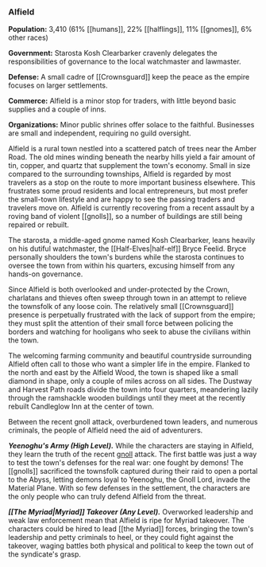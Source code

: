 ### Alfield

**Population:** 3,410 (61% [[humans]], 22% [[halflings]], 11% [[gnomes]], 6% other races)

**Government:** Starosta Kosh Clearbarker cravenly delegates the responsibilities of governance to the local watchmaster and lawmaster.

**Defense:** A small cadre of [[Crownsguard]] keep the peace as the empire focuses on larger settlements.

**Commerce:** Alfield is a minor stop for traders, with little beyond basic supplies and a couple of inns.

**Organizations:** Minor public shrines offer solace to the faithful. Businesses are small and independent, requiring no guild oversight.

Alfield is a rural town nestled into a scattered patch of trees near the Amber Road. The old mines winding beneath the nearby hills yield a fair amount of tin, copper, and quartz that supplement the town's economy. Small in size compared to the surrounding townships, Alfield is regarded by most travelers as a stop on the route to more important business elsewhere. This frustrates some proud residents and local entrepreneurs, but most prefer the small-town lifestyle and are happy to see the passing traders and travelers move on. Alfield is currently recovering from a recent assault by a roving band of violent [[gnolls]], so a number of buildings are still being repaired or rebuilt.

The starosta, a middle-aged gnome named Kosh Clearbarker, leans heavily on his dutiful watchmaster, the [[Half-Elves|half-elf]] Bryce Feelid. Bryce personally shoulders the town's burdens while the starosta continues to oversee the town from within his quarters, excusing himself from any hands-on governance.

Since Alfield is both overlooked and under-protected by the Crown, charlatans and thieves often sweep through town in an attempt to relieve the townsfolk of any loose coin. The relatively small [[Crownsguard]] presence is perpetually frustrated with the lack of support from the empire; they must split the attention of their small force between policing the borders and watching for hooligans who seek to abuse the civilians within the town.

The welcoming farming community and beautiful countryside surrounding Alfield often call to those who want a simpler life in the empire. Flanked to the north and east by the Alfield Wood, the town is shaped like a small diamond in shape, only a couple of miles across on all sides. The Dustway and Harvest Path roads divide the town into four quarters, meandering lazily through the ramshackle wooden buildings until they meet at the recently rebuilt Candleglow Inn at the center of town.

Between the recent gnoll attack, overburdened town leaders, and numerous criminals, the people of Alfield need the aid of adventurers.

_**Yeenoghu's Army (High Level).**_ While the characters are staying in Alfield, they learn the truth of the recent [gnoll](https://www.dndbeyond.com/monsters/gnoll) attack. The first battle was just a way to test the town's defenses for the real war: one fought by demons! The [[gnolls]] sacrificed the townsfolk captured during their raid to open a portal to the Abyss, letting demons loyal to Yeenoghu, the Gnoll Lord, invade the Material Plane. With so few defenses in the settlement, the characters are the only people who can truly defend Alfield from the threat.

_**[[The Myriad|Myriad]] Takeover (Any Level).**_ Overworked leadership and weak law enforcement mean that Alfield is ripe for Myriad takeover. The characters could be hired to lead [[the Myriad]] forces, bringing the town's leadership and petty criminals to heel, or they could fight against the takeover, waging battles both physical and political to keep the town out of the syndicate's grasp.